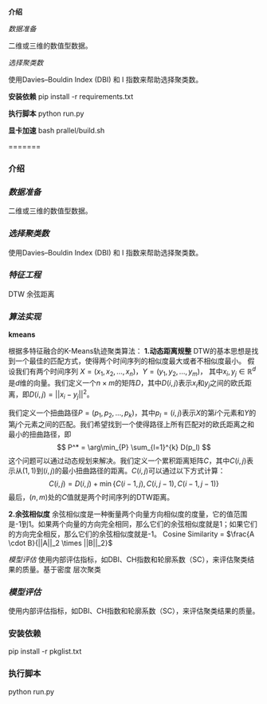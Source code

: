 **介绍**

*数据准备*

二维或三维的数值型数据。

*选择聚类数*

使用Davies–Bouldin Index (DBI) 和 I 指数来帮助选择聚类数。


**安装依赖**
pip install -r requirements.txt

**执行脚本**
python run.py

**显卡加速**
bash prallel/build.sh

=======
### **介绍**

### *数据准备* 

二维或三维的数值型数据。
### *选择聚类数*

使用Davies–Bouldin Index (DBI) 和 I 指数来帮助选择聚类数。

### *特征工程*
DTW
余弦距离

### *算法实现*
**kmeans**

根据多特征融合的K-Means轨迹聚类算法：
**1.动态距离规整**
    DTW的基本思想是找到一个最佳的匹配方式，使得两个时间序列的相似度最大或者不相似度最小。
    假设我们有两个时间序列
    $X = (x_1, x_2, ..., x_n)$，$Y = (y_1, y_2, ..., y_m)$，
    其中$x_i, y_j \in \mathbb{R}^d$是$d$维的向量。我们定义一个$n \times m$的矩阵$D$，其中$D(i, j)$表示$x_i$和$y_j$之间的欧氏距离，即$D(i, j) = ||x_i - y_j||^2$。

我们定义一个扭曲路径$P = (p_1, p_2, ..., p_k)$，其中$p_l = (i, j)$表示$X$的第$i$个元素和$Y$的第$j$个元素之间的匹配。我们希望找到一个使得路径上所有匹配对的欧氏距离之和最小的扭曲路径，即
$$
P^* = \arg\min_{P} \sum_{l=1}^{k} D(p_l)
$$
这个问题可以通过动态规划来解决。我们定义一个累积距离矩阵$C$，其中$C(i, j)$表示从$(1, 1)$到$(i, j)$的最小扭曲路径的距离。$C(i, j)$可以通过以下方式计算：
$$
C(i, j) = D(i, j) + \min\{C(i-1, j), C(i, j-1), C(i-1, j-1)\}
$$
最后，$(n, m)$处的$C$值就是两个时间序列的DTW距离。

**2.余弦相似度**
余弦相似度是一种衡量两个向量方向相似度的度量，它的值范围是-1到1。如果两个向量的方向完全相同，那么它们的余弦相似度就是1；如果它们的方向完全相反，那么它们的余弦相似度就是-1。
Cosine Similarity = $\frac{A \cdot B}{||A||_2 \times ||B||_2}$


*模型评估*
使用内部评估指标，如DBI、CH指数和轮廓系数（SC），来评估聚类结果的质量。基于密度
层次聚类

### *模型评估*
使用内部评估指标，如DBI、CH指数和轮廓系数（SC），来评估聚类结果的质量。

### **安装依赖**
pip install -r pkglist.txt

### **执行脚本**
python run.py
